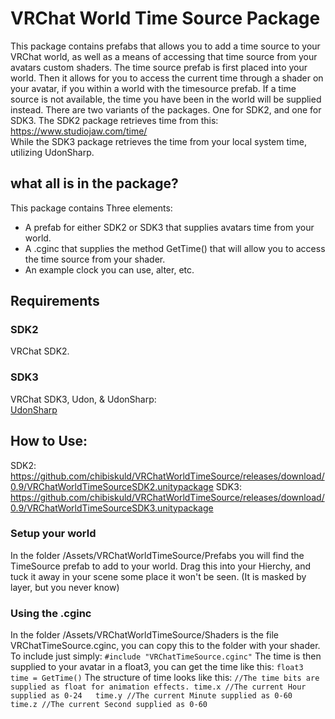 # VRChat World Time Source Package
This package contains prefabs that allows you to add a time source to your VRChat world, as well as a means of accessing that time source from your avatars custom shaders. The time source prefab is first placed into your world. Then it allows for you to access the current time through a shader on your avatar, if you within a world with the timesource prefab. If a time source is not available, the time you have been in the world will be supplied instead. There are two variants of the packages. One for SDK2, and one for SDK3. The SDK2 package retrieves time from this:  
https://www.studiojaw.com/time/  
While the SDK3 package retrieves the time from your local system time, utilizing UdonSharp.

## what all is in the package?
This package contains Three elements:
  - A prefab for either SDK2 or SDK3 that supplies avatars time from your world.
  - A .cginc that supplies the method GetTime() that will allow you to access the time source from your shader.
  - An example clock you can use, alter, etc.

## Requirements
### SDK2
VRChat SDK2.  
### SDK3
VRChat SDK3, Udon, & UdonSharp:  
[UdonSharp](https://github.com/Merlin-san/UdonSharp)

## How to Use:
SDK2:
https://github.com/chibiskuld/VRChatWorldTimeSource/releases/download/0.9/VRChatWorldTimeSourceSDK2.unitypackage
SDK3: 
https://github.com/chibiskuld/VRChatWorldTimeSource/releases/download/0.9/VRChatWorldTimeSourceSDK3.unitypackage

### Setup your world
In the folder /Assets/VRChatWorldTimeSource/Prefabs you will find the TimeSource prefab to add to your world. Drag this into your Hierchy, and tuck it away in your scene some place it won't be seen. (It is masked by layer, but you never know)

### Using the .cginc
In the folder /Assets/VRChatWorldTimeSource/Shaders is the file VRChatTimeSource.cginc, you can copy this to the folder with your shader. To include just simply:
`#include "VRChatTimeSource.cginc"`
The time is then supplied to your avatar in a float3, you can get the time like this:
`float3 time = GetTime()`
The structure of time looks like this: 
`
//The time bits are supplied as float for animation effects.
time.x //The current Hour supplied as 0-24  
time.y //The current Minute supplied as 0-60  
time.z //The current Second supplied as 0-60  
`
